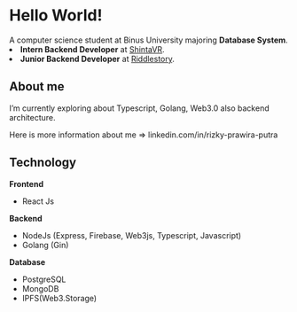 <h1>Hello World!</h1>
A computer science student at Binus University majoring <b>Database System</b>.

<li><b>Intern Backend Developer</b> at <a href="https://shintavr.com/">ShintaVR</a>.</li>
<li><b>Junior Backend Developer</b> at <a href="https://www.riddlestory.com/">Riddlestory</a>.</li>
<h2>About me</h2>


I’m currently exploring about Typescript, Golang, Web3.0 also backend architecture.

<p>Here is more information about me => linkedin.com/in/rizky-prawira-putra</p>

<h2>Technology</h2>
<b>Frontend</b>
<ul>
  <li>React Js</li>
</ul>
<b>Backend</b>
<ul>
  <li>NodeJs (Express, Firebase, Web3js, Typescript, Javascript)</li>
  <li>Golang (Gin)</li>
</ul>
<b>Database</b>
<ul>
  <li>PostgreSQL</li>
  <li>MongoDB</li>
  <li>IPFS(Web3.Storage)</li>
</ul>
